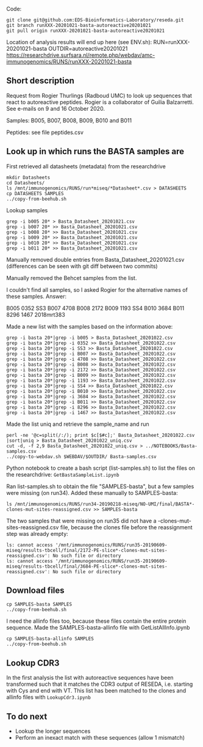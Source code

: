 Code:

```
git clone git@github.com:EDS-Bioinformatics-Laboratory/reseda.git
git branch runXXX-20201021-basta-autoreactive20201021
git pull origin runXXX-20201021-basta-autoreactive20201021
```

Location of analysis results will end up here (see ENV.sh):
RUN=runXXX-20201021-basta
OUTDIR=autoreactive20201021
https://researchdrive.surfsara.nl/remote.php/webdav/amc-immunogenomics/RUNS/runXXX-20201021-basta

## Short description

Request from Rogier Thurlings (Radboud UMC) to look up sequences that react to autoreactive peptides. Rogier is a collaborator of Guilia Balzarretti.
See e-mails on 9 and 16 October 2020.

Samples:
B005, B007, B008, B009, B010 and B011

Peptides: see file peptides.csv

## Look up in which runs the BASTA samples are

First retrieved all datasheets (metadata) from the researchdrive

```
mkdir Datasheets
cd Datasheets/
ls /mnt/immunogenomics/RUNS/run*miseq/*Datasheet*.csv > DATASHEETS
cp DATASHEETS SAMPLES
../copy-from-beehub.sh 
```

Lookup samples
```
grep -i b005 20* > Basta_Datasheet_20201021.csv
grep -i b007 20* >> Basta_Datasheet_20201021.csv
grep -i b008 20* >> Basta_Datasheet_20201021.csv
grep -i b009 20* >> Basta_Datasheet_20201021.csv
grep -i b010 20* >> Basta_Datasheet_20201021.csv
grep -i b011 20* >> Basta_Datasheet_20201021.csv
```

Manually removed double entries from Basta_Datasheet_20201021.csv (differences can be seen with git diff between two commits)

Manually removed the Behcet samples from the list.

I couldn't find all samples, so I asked Rogier for the alternative names of these samples. Answer:

B005      0352      SS3
B007      4708
B008      2172
B009      1193      SS4
B010      3684
B011      8296      1467     2018mrt383

Made a new list with the samples based on the information above:

```
grep -i basta 20*|grep -i b005 > Basta_Datasheet_20201022.csv 
grep -i basta 20*|grep -i 0352 >> Basta_Datasheet_20201022.csv 
grep -i basta 20*|grep -i SS3 >> Basta_Datasheet_20201022.csv 
grep -i basta 20*|grep -i B007 >> Basta_Datasheet_20201022.csv 
grep -i basta 20*|grep -i 4708 >> Basta_Datasheet_20201022.csv 
grep -i basta 20*|grep -i B008 >> Basta_Datasheet_20201022.csv 
grep -i basta 20*|grep -i 2172 >> Basta_Datasheet_20201022.csv 
grep -i basta 20*|grep -i B009 >> Basta_Datasheet_20201022.csv 
grep -i basta 20*|grep -i 1193 >> Basta_Datasheet_20201022.csv 
grep -i basta 20*|grep -i SS4 >> Basta_Datasheet_20201022.csv 
grep -i basta 20*|grep -i B010 >> Basta_Datasheet_20201022.csv 
grep -i basta 20*|grep -i 3684 >> Basta_Datasheet_20201022.csv 
grep -i basta 20*|grep -i B011 >> Basta_Datasheet_20201022.csv 
grep -i basta 20*|grep -i 8296 >> Basta_Datasheet_20201022.csv 
grep -i basta 20*|grep -i 1467 >> Basta_Datasheet_20201022.csv 
```

Made the list uniq and retrieve the sample_name and run

```
perl -ne '@c=split(/:/); print $c[$#c];' Basta_Datasheet_20201022.csv |sort|uniq > Basta_Datasheet_20201022_uniq.csv
cut -d, -f 2,9 Basta_Datasheet_20201022_uniq.csv > ../NOTEBOOKS/Basta-samples.csv
../copy-to-webdav.sh $WEBDAV/$OUTDIR/ Basta-samples.csv
```

Python notebook to create a bash script (list-samples.sh) to list the files on the researchdrive: ``GetBastaSampleList.ipynb``

Ran list-samples.sh to obtain the file "SAMPLES-basta", but a few samples were missing (on run34). Added these manually to SAMPLES-basta:

```
ls /mnt/immunogenomics/RUNS/run34-20190218-miseq/NO-UMI/final/BASTA*-clones-mut-sites-reassigned.csv >> SAMPLES-basta
```

The two samples that were missing on run35 did not have a -clones-mut-sites-reassigned.csv file, because the clones file before the reassignment step was already empty:

```
ls: cannot access '/mnt/immunogenomics/RUNS/run35-20190609-miseq/results-tbcell/final/2172-PE-slice*-clones-mut-sites-reassigned.csv': No such file or directory
ls: cannot access '/mnt/immunogenomics/RUNS/run35-20190609-miseq/results-tbcell/final/3684-PE-slice*-clones-mut-sites-reassigned.csv': No such file or directory
```

## Download files

```
cp SAMPLES-basta SAMPLES
../copy-from-beehub.sh 
```

I need the allinfo files too, because these files contain the entire protein sequence. Made the SAMPLES-basta-allinfo file with GetListAllInfo.ipynb

```
cp SAMPLES-basta-allinfo SAMPLES
../copy-from-beehub.sh 
```

## Lookup CDR3

In the first analysis the list with autoreactive sequences have been transformed such that it matches the CDR3 output of RESEDA, i.e. starting with Cys and end with VT. This list has been matched to the clones and allinfo files with ``LookupCdr3.ipynb``

## To do next

* Lookup the longer sequences
* Perform an inexact match with these sequences (allow 1 mismatch)

